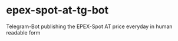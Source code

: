 # epex-spot-at-tg-bot
Telegram-Bot publishing the EPEX-Spot AT price everyday in human readable form
